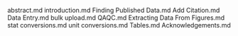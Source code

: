 abstract.md
introduction.md
Finding Published Data.md
Add Citation.md
Data Entry.md
bulk upload.md
QAQC.md
Extracting Data From Figures.md
stat conversions.md
unit conversions.md
Tables.md
Acknowledgements.md
